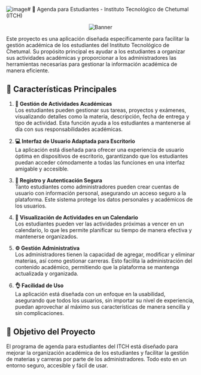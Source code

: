 ![image](https://github.com/user-attachments/assets/46e233b0-de2d-42da-9905-be49d6b7e6a4)# 📘 Agenda para Estudiantes - Instituto Tecnológico de Chetumal (ITCH)
<p align="center">
  <img src="https://lh6.googleusercontent.com/proxy/AdQXVys8mQSffv4nk7zERZlVpZ8m9XFcQ0Tp7RvlY2-L2227NW2ZsCMbstiJF8x8Qdu2a0xXEz_Tk7rx2CD1lkbj9Zq5HE_PhkWDBJh6LsWb_XstcMl8Qw" alt="Banner">
</p>

Este proyecto es una aplicación diseñada específicamente para facilitar la gestión académica de los estudiantes del Instituto Tecnológico de Chetumal. Su propósito principal es ayudar a los estudiantes a organizar sus actividades académicas y proporcionar a los administradores las herramientas necesarias para gestionar la información académica de manera eficiente.

## 🌟 Características Principales

1. **📅 Gestión de Actividades Académicas**  
   Los estudiantes pueden gestionar sus tareas, proyectos y exámenes, visualizando detalles como la materia, descripción, fecha de entrega y tipo de actividad. Esta función ayuda a los estudiantes a mantenerse al día con sus responsabilidades académicas.

2. **💻 Interfaz de Usuario Adaptada para Escritorio**  
   La aplicación está diseñada para ofrecer una experiencia de usuario óptima en dispositivos de escritorio, garantizando que los estudiantes puedan acceder cómodamente a todas las funciones en una interfaz amigable y accesible.

3. **🔐 Registro y Autenticación Segura**  
   Tanto estudiantes como administradores pueden crear cuentas de usuario con información personal, asegurando un acceso seguro a la plataforma. Este sistema protege los datos personales y académicos de los usuarios.

4. **📆 Visualización de Actividades en un Calendario**  
   Los estudiantes pueden ver las actividades próximas a vencer en un calendario, lo que les permite planificar su tiempo de manera efectiva y mantenerse organizados.

5. **⚙️ Gestión Administrativa**  
   Los administradores tienen la capacidad de agregar, modificar y eliminar materias, así como gestionar carreras. Esto facilita la administración del contenido académico, permitiendo que la plataforma se mantenga actualizada y organizada.

6. **👌 Facilidad de Uso**  
   La aplicación está diseñada con un enfoque en la usabilidad, asegurando que todos los usuarios, sin importar su nivel de experiencia, puedan aprovechar al máximo sus características de manera sencilla y sin complicaciones.

## 🎯 Objetivo del Proyecto

El programa de agenda para estudiantes del ITCH está diseñado para mejorar la organización académica de los estudiantes y facilitar la gestión de materias y carreras por parte de los administradores. Todo esto en un entorno seguro, accesible y fácil de usar.
